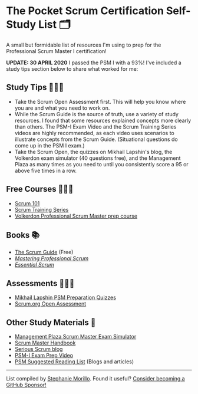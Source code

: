# The Pocket Scrum Certification Self-Study List 🗂
A small but formidable list of resources I'm using to prep for the Professional Scrum Master I certification!

**UPDATE: 30 APRIL 2020** I passed the PSM I with a 93%! I've included a study tips section below to share what worked for me:

## Study Tips 👩🏽‍🏫
- Take the Scrum Open Assessment first. This will help you know where you are and what you need to work on.
- While the Scrum Guide is the source of truth, use a variety of study resources. I found that some resources explained concepts more clearly than others. The PSM-I Exam Video and the Scrum Training Series videos are highly recommended, as each video uses scenarios to illustrate concepts from the Scrum Guide. (Situational questions do come up in the PSM I exam.)
- Take the Scrum Open, the quizzes on Mikhail Lapshin's blog, the Volkerdon exam simulator (40 questions free), and the Management Plaza as many times as you need to until you consistently score a 95 or above five times in a row. 

## Free Courses 👩🏽‍🏫
- [Scrum 101](https://scrum101.com/)
- [Scrum Training Series](http://scrumtrainingseries.com/)
- [Volkerdon Professional Scrum Master prep course](https://www.volkerdon.com/courses/psm1)

## Books 📚
- [The Scrum Guide](https://www.scrum.org/resources/scrum-guide) (Free)
- [_Mastering Professional Scrum_](https://www.amazon.com/Mastering-Professional-Scrum-Coaches-Challenges/dp/0134841522)
- [_Essential Scrum_](https://www.amazon.com/Essential-Scrum-Practical-Addison-Wesley-Signature/dp/0137043295)

## Assessments 👩🏿‍💻
- [Mikhail Lapshin PSM Preparation Quizzes](https://mlapshin.com/index.php/scrum-quizzes/sm-real-mode/)
- [Scrum.org Open Assessment](https://www.scrum.org/index.php/open-assessments/scrum-open)

## Other Study Materials 🔖
- [Management Plaza Scrum Master Exam Simulator](https://unbored.training/courses/scrum-master-exam-simulator/?pr=oJShLJpkBD==)
- [Scrum Master Handbook](https://www.slideshare.net/PradeepPapanna/scrum-master-handbook) 
- [Serious Scrum blog](https://medium.com/serious-scrum)
- [PSM-I Exam Prep Video](https://www.youtube.com/watch?v=IAOTrBsJsoU)
- [PSM Suggested Reading List](https://www.scrum.org/resources/suggested-reading-professional-scrum-master) (Blogs and articles)

---
List compiled by [Stephanie Morillo](http://www.stephaniemorillo.co/links). Found it useful? [Consider becoming a GitHub Sponsor!](https://www.github.com/sponsors/rubymorillo)
